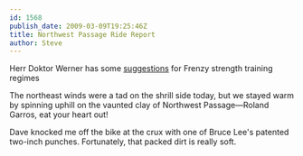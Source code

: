 ```yaml
---
id: 1568
publish_date: 2009-03-09T19:25:46Z
title: Northwest Passage Ride Report
author: Steve
---
```

  
Herr Doktor Werner has some [suggestions](http://zenhabits.net/2009/03/how-to-get-bruce-lee-like-strength-without-ever-going-to-a-gym/) for Frenzy strength training regimes

The northeast winds were a tad on the shrill side today, but we stayed warm by spinning uphill on the vaunted clay of Northwest Passage—Roland Garros, eat your heart out!

Dave knocked me off the bike at the crux with one of Bruce Lee's patented two-inch punches. Fortunately, that packed dirt is really soft.